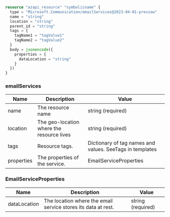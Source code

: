 ```terraform
resource "azapi_resource" "symbolicname" {
  type = "Microsoft.Communication/emailServices@2023-04-01-preview"
  name = "string"
  location = "string"
  parent_id = "string"
  tags = {
    tagName1 = "tagValue1"
    tagName2 = "tagValue2"
  }
  body = jsonencode({
    properties = {
      dataLocation = "string"
    }
  })
}

```

### emailServices

| Name | Description | Value |
|-|-|-|
| name | The resource name | string (required) |
| location | The geo-location where the resource lives | string (required) |
| tags | Resource tags. | Dictionary of tag names and values. SeeTags in templates |
| properties | The properties of the service. | EmailServiceProperties |


### EmailServiceProperties

| Name | Description | Value |
|-|-|-|
| dataLocation | The location where the email service stores its data at rest. | string (required) |


